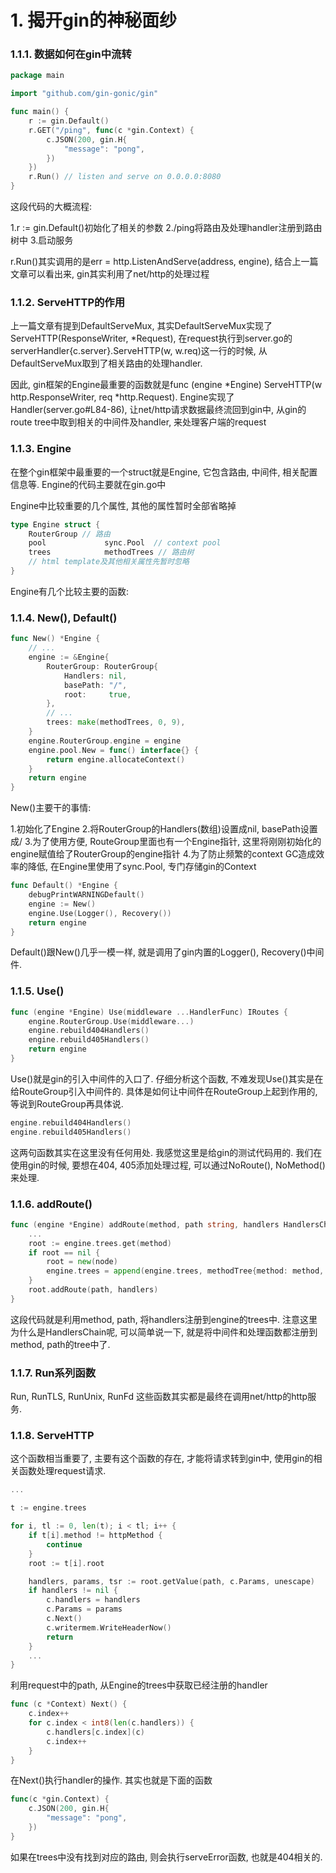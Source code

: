 # 1. 揭开gin的神秘面纱

### 1.1.1. 数据如何在gin中流转

```go
package main

import "github.com/gin-gonic/gin"

func main() {
    r := gin.Default()
    r.GET("/ping", func(c *gin.Context) {
        c.JSON(200, gin.H{
            "message": "pong",
        })
    })
    r.Run() // listen and serve on 0.0.0.0:8080
}
```

这段代码的大概流程:

1.r := gin.Default()初始化了相关的参数 2./ping将路由及处理handler注册到路由树中 3.启动服务

r.Run()其实调用的是err = http.ListenAndServe(address, engine), 结合上一篇文章可以看出来, gin其实利用了net/http的处理过程

### 1.1.2. ServeHTTP的作用

上一篇文章有提到DefaultServeMux, 其实DefaultServeMux实现了ServeHTTP(ResponseWriter, *Request), 在request执行到server.go的serverHandler{c.server}.ServeHTTP(w, w.req)这一行的时候, 从DefaultServeMux取到了相关路由的处理handler.

因此, gin框架的Engine最重要的函数就是func (engine *Engine) ServeHTTP(w http.ResponseWriter, req *http.Request). Engine实现了Handler(server.go#L84-86), 让net/http请求数据最终流回到gin中, 从gin的route tree中取到相关的中间件及handler, 来处理客户端的request

### 1.1.3. Engine

在整个gin框架中最重要的一个struct就是Engine, 它包含路由, 中间件, 相关配置信息等. Engine的代码主要就在gin.go中

Engine中比较重要的几个属性, 其他的属性暂时全部省略掉

```go
type Engine struct {
    RouterGroup // 路由
    pool             sync.Pool  // context pool
    trees            methodTrees // 路由树
    // html template及其他相关属性先暂时忽略
}
```

Engine有几个比较主要的函数:

### 1.1.4. New(), Default()

```go
func New() *Engine {
    // ...
    engine := &Engine{
        RouterGroup: RouterGroup{
            Handlers: nil,
            basePath: "/",
            root:     true,
        },
        // ...
        trees: make(methodTrees, 0, 9),
    }
    engine.RouterGroup.engine = engine
    engine.pool.New = func() interface{} {
        return engine.allocateContext()
    }
    return engine
}
```

New()主要干的事情:

1.初始化了Engine 2.将RouterGroup的Handlers(数组)设置成nil, basePath设置成/ 3.为了使用方便, RouteGroup里面也有一个Engine指针, 这里将刚刚初始化的engine赋值给了RouterGroup的engine指针 4.为了防止频繁的context GC造成效率的降低, 在Engine里使用了sync.Pool, 专门存储gin的Context

```go
func Default() *Engine {
    debugPrintWARNINGDefault()
    engine := New()
    engine.Use(Logger(), Recovery())
    return engine
}
```

Default()跟New()几乎一模一样, 就是调用了gin内置的Logger(), Recovery()中间件.

### 1.1.5. Use()

```go
func (engine *Engine) Use(middleware ...HandlerFunc) IRoutes {
    engine.RouterGroup.Use(middleware...)
    engine.rebuild404Handlers()
    engine.rebuild405Handlers()
    return engine
}
```

Use()就是gin的引入中间件的入口了. 仔细分析这个函数, 不难发现Use()其实是在给RouteGroup引入中间件的. 具体是如何让中间件在RouteGroup上起到作用的, 等说到RouteGroup再具体说.

```go
engine.rebuild404Handlers()
engine.rebuild405Handlers()
```

这两句函数其实在这里没有任何用处. 我感觉这里是给gin的测试代码用的. 我们在使用gin的时候, 要想在404, 405添加处理过程, 可以通过NoRoute(), NoMethod()来处理.

### 1.1.6. addRoute()

```go
func (engine *Engine) addRoute(method, path string, handlers HandlersChain) {
    ...
    root := engine.trees.get(method)
    if root == nil {
        root = new(node)
        engine.trees = append(engine.trees, methodTree{method: method, root: root})
    }
    root.addRoute(path, handlers)
}
```

这段代码就是利用method, path, 将handlers注册到engine的trees中. 注意这里为什么是HandlersChain呢, 可以简单说一下, 就是将中间件和处理函数都注册到method, path的tree中了.

### 1.1.7. Run系列函数

Run, RunTLS, RunUnix, RunFd 这些函数其实都是最终在调用net/http的http服务.

### 1.1.8. ServeHTTP

这个函数相当重要了, 主要有这个函数的存在, 才能将请求转到gin中, 使用gin的相关函数处理request请求.

```go
...

t := engine.trees

for i, tl := 0, len(t); i < tl; i++ {
    if t[i].method != httpMethod {
        continue
    }
    root := t[i].root

    handlers, params, tsr := root.getValue(path, c.Params, unescape)
    if handlers != nil {
        c.handlers = handlers
        c.Params = params
        c.Next()
        c.writermem.WriteHeaderNow()
        return
    }
    ...
}
```

利用request中的path, 从Engine的trees中获取已经注册的handler

```go
func (c *Context) Next() {
    c.index++
    for c.index < int8(len(c.handlers)) {
        c.handlers[c.index](c)
        c.index++
    }
}
```

在Next()执行handler的操作. 其实也就是下面的函数

```go
func(c *gin.Context) {
    c.JSON(200, gin.H{
        "message": "pong",
    })
}
```

如果在trees中没有找到对应的路由, 则会执行serveError函数, 也就是404相关的.